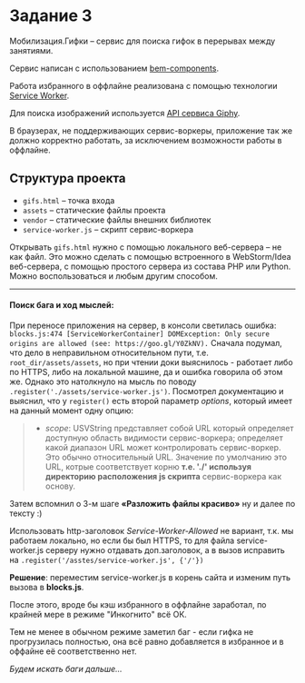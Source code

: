 # Задание 3

Мобилизация.Гифки – сервис для поиска гифок в перерывах между занятиями.

Сервис написан с использованием [bem-components](https://ru.bem.info/platform/libs/bem-components/5.0.0/).

Работа избранного в оффлайне реализована с помощью технологии [Service Worker](https://developer.mozilla.org/ru/docs/Web/API/Service_Worker_API/Using_Service_Workers).

Для поиска изображений используется [API сервиса Giphy](https://github.com/Giphy/GiphyAPI).

В браузерах, не поддерживающих сервис-воркеры, приложение так же должно корректно работать,
за исключением возможности работы в оффлайне.

## Структура проекта

  * `gifs.html` – точка входа
  * `assets` – статические файлы проекта
  * `vendor` –  статические файлы внешних библиотек
  * `service-worker.js` – скрипт сервис-воркера

Открывать `gifs.html` нужно с помощью локального веб-сервера – не как файл.
Это можно сделать с помощью встроенного в WebStorm/Idea веб-сервера, с помощью простого сервера
из состава PHP или Python. Можно воспользоваться и любым другим способом.

---
#### Поиск бага и ход мыслей:
При переносе приложения на сервер, в консоли светилась ошибка:
`blocks.js:474 [ServiceWorkerContainer]
DOMException: Only secure origins are allowed (see: https://goo.gl/Y0ZkNV).`
Сначала подумал, что дело в неправильном относительном пути, т.е. `root_dir/assets/assets`,
но при чтении доки выяснилось - работает либо по HTTPS, либо на локальной машине,
да и ошибка говорила об этом же.
Однако это натолкнуло на мысль по поводу `.register('./assets/service-worker.js')`.
Посмотрел документацию и выяснил, что у `register()` есть второй параметр *options*,
который имеет на данный момент одну опцию:
>- *scope*: USVString представляет собой URL который определяет доступную область
видимости сервис-воркера; определяет какой диапазон URL может контролировать сервис-воркер.
Это обычно относительный URL. Значение по умолчанию это URL, котрые соответствует корню **т.е. './' используя директорию расположения js скрипта** сервис-воркера как основу.

Затем вспомнил о 3-м шаге **«Разложить файлы красиво»** ну и далее по тексту :)

Использовать http-заголовок *Service-Worker-Allowed* не вариант, т.к. мы работаем локально,
но если бы был HTTPS, то для файла service-worker.js серверу нужно отдавать доп.заголовок,
а в вызов исправить на `.register('/asstes/service-worker.js', {'/'})`

**Решение**: переместим service-worker.js в корень сайта и изменим путь вызова в **blocks.js**.

После этого, вроде бы кэш избранного в оффлайне заработал, по крайней мере в режиме "Инкогнито" всё ОК.

Тем не менее в обычном режиме заметил баг - если гифка не прогрузилась полностью,
она всё равно добавляется в избранное и в оффайне её соответственно нет.

*Будем искать баги дальше...*
